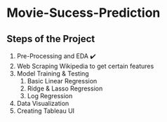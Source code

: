 # Movie-Sucess-Prediction

## Steps of the Project

1. Pre-Processing and EDA ✔️
2. Web Scraping Wikipedia to get certain features
3. Model Training & Testing
   1. Basic Linear Regression
   2. Ridge & Lasso Regression
   3. Log Regression
4. Data Visualization
5. Creating Tableau UI
